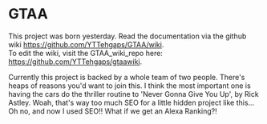 # GTAA
This project was born yesterday.
Read the documentation via the github wiki https://github.com/YTTehgaps/GTAA/wiki.  
To edit the wiki, visit the GTAA_wiki_repo here: https://github.com/YTTehgaps/gtaawiki.  

Currently this project is backed by a whole team of two people. There's heaps of reasons you'd want to join this. I think the most important one is having the cars do the thriller routine to 'Never Gonna Give You Up', by Rick Astley.
Woah, that's way too much SEO for a little hidden project like this... Oh no, and now I used SEO!! What if we get an Alexa Ranking?!
